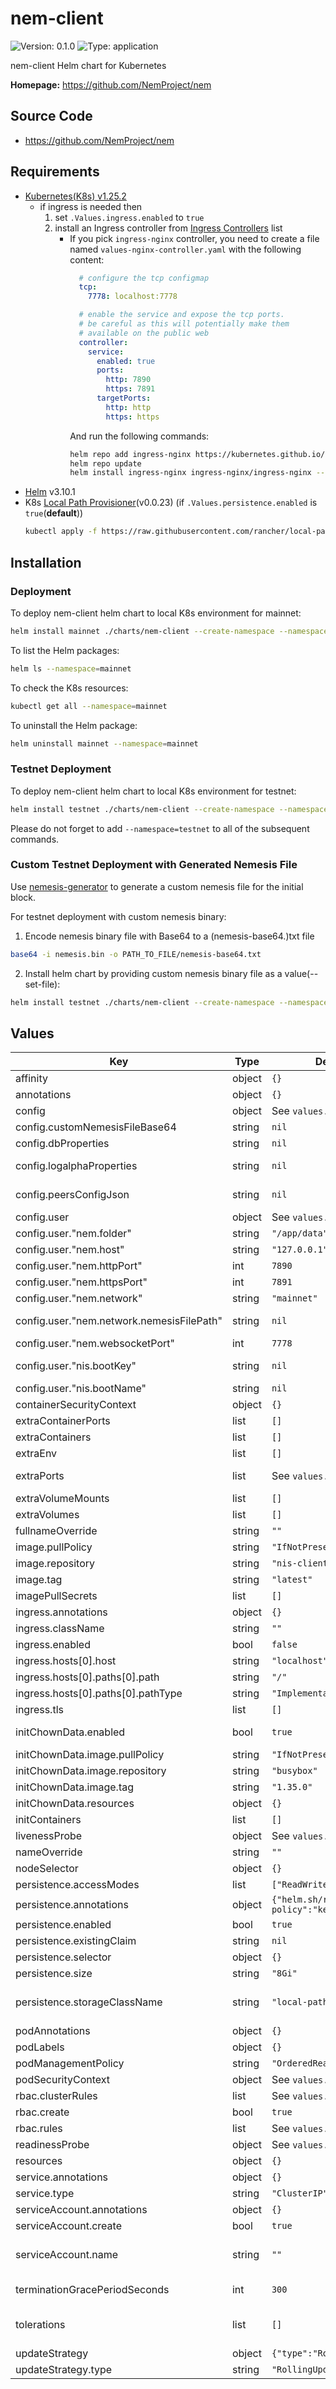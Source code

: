 # nem-client

![Version: 0.1.0](https://img.shields.io/badge/Version-0.1.0-informational?style=flat-square) ![Type: application](https://img.shields.io/badge/Type-application-informational?style=flat-square)

nem-client Helm chart for Kubernetes

**Homepage:** <https://github.com/NemProject/nem>

## Source Code

* <https://github.com/NemProject/nem>

## Requirements
- [Kubernetes(K8s) v1.25.2](https://kubernetes.io/docs/setup/)
   - if ingress is needed then
     1. set `.Values.ingress.enabled` to `true`
     2. install an Ingress controller from [Ingress Controllers](https://kubernetes.io/docs/concepts/services-networking/ingress-controllers/) list
        - If you pick `ingress-nginx` controller, you need to
  create a file named `values-nginx-controller.yaml` with the following content:
          ```yaml
            # configure the tcp configmap
            tcp:
              7778: localhost:7778

            # enable the service and expose the tcp ports.
            # be careful as this will potentially make them
            # available on the public web
            controller:
              service:
                enabled: true
                ports:
                  http: 7890
                  https: 7891
                targetPorts:
                  http: http
                  https: https
          ```
          And run the following commands:
          ```bash
          helm repo add ingress-nginx https://kubernetes.github.io/ingress-nginx
          helm repo update
          helm install ingress-nginx ingress-nginx/ingress-nginx --create-namespace --namespace=ingress-nginx -f ./values-nginx-controller.yaml
          ```
- [Helm](https://helm.sh/docs/intro/install/) v3.10.1
- K8s [Local Path Provisioner](https://github.com/rancher/local-path-provisioner)(v0.0.23) (if `.Values.persistence.enabled` is `true`(**default**))
  ```bash
  kubectl apply -f https://raw.githubusercontent.com/rancher/local-path-provisioner/v0.0.23/deploy/local-path-storage.yaml
  ```

## Installation

### Deployment
To deploy nem-client helm chart to local K8s environment for mainnet:
```bash
helm install mainnet ./charts/nem-client --create-namespace --namespace=mainnet --set config.user.nem.network=mainnet --set config.user.nis.bootKey=PrivateKey --set config.user.nis.bootName=MyNodeName
```
To list the Helm packages:
```bash
helm ls --namespace=mainnet
```

To check the K8s resources:
```bash
kubectl get all --namespace=mainnet
```

To uninstall the Helm package:
```bash
helm uninstall mainnet --namespace=mainnet
```

### Testnet Deployment
To deploy nem-client helm chart to local K8s environment for testnet:
```bash
helm install testnet ./charts/nem-client --create-namespace --namespace=testnet --set config.user.nem.network=testnet --set config.user.nis.bootKey=PrivateKey --set config.user.nis.bootName=MyNodeName
```
Please do not forget to add `--namespace=testnet` to all of the subsequent commands.

### Custom Testnet Deployment with Generated Nemesis File
Use [nemesis-generator](https://github.com/NemProject/nemesis-generator) to generate a custom nemesis file for the initial block.

For testnet deployment with custom nemesis binary:
1. Encode nemesis binary file with Base64 to a (nemesis-base64.)txt file
```bash
base64 -i nemesis.bin -o PATH_TO_FILE/nemesis-base64.txt
```
2. Install helm chart by providing custom nemesis binary file as a value(--set-file):

```bash
helm install testnet ./charts/nem-client --create-namespace --namespace=testnet --set-file config.customNemesisFileBase64= PATH_TO_FILE/nemesis-base64.txt --set config.user.nem.network=testnet --set config.user.nis.bootKey=PrivateKey --set config.user.nis.bootName=MyNodeName
```

## Values

| Key | Type | Default | Description |
|-----|------|---------|-------------|
| affinity | object | `{}` | Affinity configuration for pods |
| annotations | object | `{}` | Annotations for the StatefulSet |
| config | object | See `values.yaml` | Config object for nisproperties files |
| config.customNemesisFileBase64 | string | `nil` | base64 encoded nemesis.bin file content |
| config.dbProperties | string | `nil` | nis-client db.properties file content as multi-line string |
| config.logalphaProperties | string | `nil` | nis-client logalpha.properties file content as multi-line string |
| config.peersConfigJson | string | `nil` | nis-client peers-config.json file content as multi-line string |
| config.user | object | See `values.yaml` | config-user.properties |
| config.user."nem.folder" | string | `"/app/data"` | folder database and log files should be located |
| config.user."nem.host" | string | `"127.0.0.1"` | hostname/ip e.g. example.com |
| config.user."nem.httpPort" | int | `7890` | api/peer http port |
| config.user."nem.httpsPort" | int | `7891` | api/peer https port |
| config.user."nem.network" | string | `"mainnet"` | mainnet|testnet |
| config.user."nem.network.nemesisFilePath" | string | `nil` | nemesis.bin file path, leave empty when no custom nemesis files, set to /usersettings/nemesis.bin otherwise |
| config.user."nem.websocketPort" | int | `7778` | api/peer websocket port |
| config.user."nis.bootKey" | string | `nil` | main account private key @default new account will be generated and set |
| config.user."nis.bootName" | string | `nil` | name of the NIS node |
| containerSecurityContext | object | `{}` | The security context for containers |
| extraContainerPorts | list | `[]` | Additional ports for the main container |
| extraContainers | list | `[]` | Additional containers |
| extraEnv | list | `[]` | Additional env variables |
| extraPorts | list | See `values.yaml` | Additional ports. Useful when using extraContainers or extraContainerPorts |
| extraVolumeMounts | list | `[]` | Additional volume mounts |
| extraVolumes | list | `[]` | Additional volumes |
| fullnameOverride | string | `""` | Overrides the chart's computed fullname |
| image.pullPolicy | string | `"IfNotPresent"` | nis-client image pull policy |
| image.repository | string | `"nis-client"` | nis-client image repository |
| image.tag | string | `"latest"` | nis-client image tag |
| imagePullSecrets | list | `[]` | Image pull secrets for Docker images |
| ingress.annotations | object | `{}` |  |
| ingress.className | string | `""` |  |
| ingress.enabled | bool | `false` |  |
| ingress.hosts[0].host | string | `"localhost"` |  |
| ingress.hosts[0].paths[0].path | string | `"/"` |  |
| ingress.hosts[0].paths[0].pathType | string | `"ImplementationSpecific"` |  |
| ingress.tls | list | `[]` |  |
| initChownData.enabled | bool | `true` | Init container to set the correct permissions to access data directories |
| initChownData.image.pullPolicy | string | `"IfNotPresent"` | Container pull policy |
| initChownData.image.repository | string | `"busybox"` | Container repository |
| initChownData.image.tag | string | `"1.35.0"` | Container tag |
| initChownData.resources | object | `{}` | Resource requests and limits |
| initContainers | list | `[]` | Additional init containers |
| livenessProbe | object | See `values.yaml` | Liveness probe |
| nameOverride | string | `""` | Overrides the chart's name |
| nodeSelector | object | `{}` |  |
| persistence.accessModes | list | `["ReadWriteOnce"]` | Access mode for the volume claim template |
| persistence.annotations | object | `{"helm.sh/resource-policy":"keep"}` | Annotations for volume claim template |
| persistence.enabled | bool | `true` | Uses an EmptyDir when not enabled |
| persistence.existingClaim | string | `nil` | Use an existing PVC when persistence.enabled |
| persistence.selector | object | `{}` | Selector for volume claim template |
| persistence.size | string | `"8Gi"` | Requested size for volume claim template |
| persistence.storageClassName | string | `"local-path"` | Use a specific storage class E.g 'local-path' for local storage to achieve best performance Read more (https://github.com/rancher/local-path-provisioner) |
| podAnnotations | object | `{}` | Pod annotations |
| podLabels | object | `{}` | Pod labels |
| podManagementPolicy | string | `"OrderedReady"` | Pod management policy |
| podSecurityContext | object | See `values.yaml` | The security context for pods |
| rbac.clusterRules | list | See `values.yaml` | Required ClusterRole rules |
| rbac.create | bool | `true` | Specifies whether RBAC resources are to be created |
| rbac.rules | list | See `values.yaml` | Required ClusterRole rules |
| readinessProbe | object | See `values.yaml` | Readiness probe |
| resources | object | `{}` |  |
| service.annotations | object | `{}` |  |
| service.type | string | `"ClusterIP"` | Service type: ClusterIP|LoadBalancer|NodePort |
| serviceAccount.annotations | object | `{}` | Annotations to add to the service account |
| serviceAccount.create | bool | `true` | Specifies whether a service account should be created |
| serviceAccount.name | string | `""` | The name of the service account to use. If not set and create is true, a name is generated using the fullname template |
| terminationGracePeriodSeconds | int | `300` | The application is given a certain amount of time to shutdown before it's terminated forcefully |
| tolerations | list | `[]` | Tolerations for pods # ref: https://kubernetes.io/docs/concepts/configuration/taint-and-toleration/ |
| updateStrategy | object | `{"type":"RollingUpdate"}` | Update strategy for the StatefulSet |
| updateStrategy.type | string | `"RollingUpdate"` | Update strategy type (RollingUpdate|OnDelete) |
